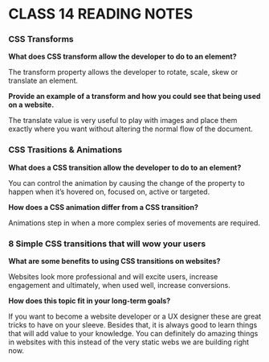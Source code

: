 # CLASS 14 READING NOTES



### CSS Transforms


**What does CSS transform allow the developer to do to an element?**

The transform property allows the developer to rotate, scale, skew or translate an element.


**Provide an example of a transform and how you could see that being used on a website.**

The translate value is very useful to play with images and place them exactly where you want without altering the normal flow of the document.



### CSS Trasitions & Animations


**What does a CSS transition allow the developer to do to an element?**

You can control the animation by causing the change of the property to happen when it’s hovered on, focused on, active or targeted.


**How does a CSS animation differ from a CSS transition?**

Animations step in when a more complex series of movements are required.



### 8 Simple CSS transitions that will wow your users


**What are some benefits to using CSS transitions on websites?**

Websites look more professional and will excite users, increase engagement and ultimately, when used well, increase conversions.


**How does this topic fit in your long-term goals?**

If you want to become a website developer or a UX designer these are great tricks to have on your sleeve. Besides that, it is always good to learn things that will add value to your knowledge. You can definitely do amazing things in websites with this instead of the very static webs we are building right now.